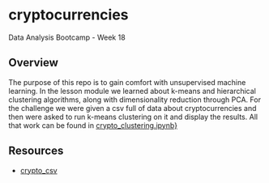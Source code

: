 # cryptocurrencies
Data Analysis Bootcamp - Week 18

## Overview
The purpose of this repo is to gain comfort with unsupervised machine learning. In the lesson module we learned about k-means and hierarchical clustering algorithms, along with dimensionality reduction through PCA. For the challenge we were given a csv full of data about cryptocurrencies and then were asked to run k-means clustering on it and display the results. All that work can be found in [crypto_clustering.ipynb}](crypto_clustering.ipynb)

## Resources

- [crypto_csv](resources/crypto_data.csv)